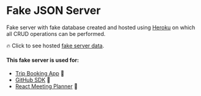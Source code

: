 # Fake JSON Server

Fake server with fake database created and hosted using [Heroku](https://www.heroku.com/) on which all CRUD operations can be performed.

:fire: Click to see hosted [fake server data](https://fake-database-server.herokuapp.com/).

#### This fake server is used for:

- [Trip Booking App](https://github.com/kubaparol/trip-booking-app) :train:
- [GitHub SDK](https://github.com/kubaparol/github-sdk) :link:
- [React Meeting Planner](https://github.com/kubaparol/meeting-planner) :briefcase: